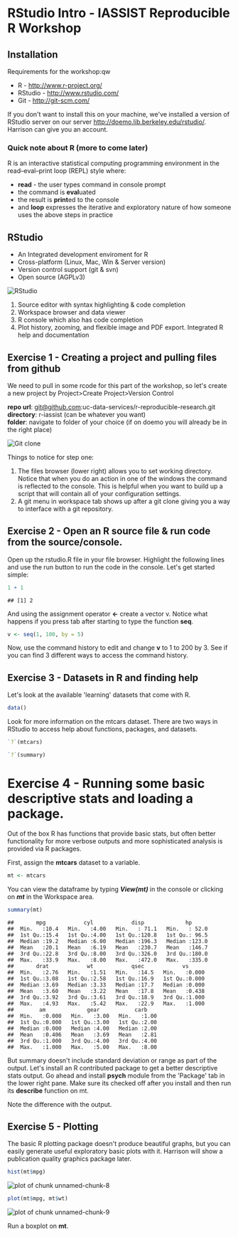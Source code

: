 RStudio Intro - IASSIST Reproducible R Workshop
========================================================

## Installation

Requirements for the workshop:qw

* R - http://www.r-project.org/  
* RStudio -   http://www.rstudio.com/  
* Git -  http://git-scm.com/ 

If you don't want to install this on your machine, we've installed a version of RStudio server on our server http://doemo.lib.berkeley.edu/rstudio/.  Harrison can give you an account. 

### Quick note about R (more to come later)

R is an interactive statistical computing programming environment in the read–eval–print loop (REPL) style where: 

* **read** - the user types command in console prompt
* the command is **eval**uated
* the result is **print**ed to the console 
* and **loop** expresses the iterative and exploratory nature of how someone uses the above steps in practice

## RStudio

* An Integrated development enviroment for R
* Cross-platform (Linux, Mac, Win & Server version)
* Version control support (git & svn)
* Open source (AGPLv3)

![RStudio](images/rstudio-windows.png)

1. Source editor with syntax highlighting & code completion
2. Workspace browser and data viewer
3. R console which also has code completion
4. Plot history, zooming, and flexible image and PDF export. Integrated R help and documentation

## Exercise 1  - Creating a project and pulling files from github

We need to pull in some rcode for this part of the workshop, so let's create a new project by Project>Create Project>Version Control

**repo url**: git@github.com:uc-data-services/r-reproducible-research.git  
**directory**: r-iassist  (can be whatever you want)  
**folder**: navigate to folder of your choice (if on doemo you will already be in the right place)

![Git clone](images/gitclone.png)

Things to notice for step one:  

1. The files browser (lower right) allows you to set working directory. Notice that when you do an action in one of the windows the command is reflected to the console. This is helpful when you want to build up a script that will contain all of your configuration settings.
2. A git menu in workspace tab shows up after a git clone giving you a way to interface with a git repository.

## Exercise 2 - Open an R source file & run code from the source/console.

Open up the rstudio.R file in your file browser. Highlight the following lines and use the run button to run the code in the console. Let's get started simple:


```r
1 + 1
```

```
## [1] 2
```


And using the assignment operator **<-** create a vector v. Notice what happens if you press tab after starting to type the function **seq**.


```r
v <- seq(1, 100, by = 5)
```


Now, use the command history to edit and change **v** to 1 to 200 by 3. See if you can find 3 different ways to access the command history. 

## Exercise 3 - Datasets in R and finding help

Let's look at the available 'learning' datasets that come with R. 


```r
data()
```


Look for more information on the mtcars dataset. There are two ways in RStudio to access help about functions, packages, and datasets. 


```r
`?`(mtcars)
```



```r
`?`(summary)
```


# Exercise 4 - Running some basic descriptive stats and loading a package.

Out of the box R has functions that provide basic stats, but often better functionality for more verbose outputs and more sophisticated analysis is provided via R packages. 

First, assign the **mtcars** dataset to a variable. 


```r
mt <- mtcars
```


You can view the dataframe by typing ***View(mt)*** in the console or clicking on ***mt*** in the Workspace area.


```r
summary(mt)
```

```
##       mpg            cyl            disp             hp       
##  Min.   :10.4   Min.   :4.00   Min.   : 71.1   Min.   : 52.0  
##  1st Qu.:15.4   1st Qu.:4.00   1st Qu.:120.8   1st Qu.: 96.5  
##  Median :19.2   Median :6.00   Median :196.3   Median :123.0  
##  Mean   :20.1   Mean   :6.19   Mean   :230.7   Mean   :146.7  
##  3rd Qu.:22.8   3rd Qu.:8.00   3rd Qu.:326.0   3rd Qu.:180.0  
##  Max.   :33.9   Max.   :8.00   Max.   :472.0   Max.   :335.0  
##       drat            wt            qsec            vs       
##  Min.   :2.76   Min.   :1.51   Min.   :14.5   Min.   :0.000  
##  1st Qu.:3.08   1st Qu.:2.58   1st Qu.:16.9   1st Qu.:0.000  
##  Median :3.69   Median :3.33   Median :17.7   Median :0.000  
##  Mean   :3.60   Mean   :3.22   Mean   :17.8   Mean   :0.438  
##  3rd Qu.:3.92   3rd Qu.:3.61   3rd Qu.:18.9   3rd Qu.:1.000  
##  Max.   :4.93   Max.   :5.42   Max.   :22.9   Max.   :1.000  
##        am             gear           carb     
##  Min.   :0.000   Min.   :3.00   Min.   :1.00  
##  1st Qu.:0.000   1st Qu.:3.00   1st Qu.:2.00  
##  Median :0.000   Median :4.00   Median :2.00  
##  Mean   :0.406   Mean   :3.69   Mean   :2.81  
##  3rd Qu.:1.000   3rd Qu.:4.00   3rd Qu.:4.00  
##  Max.   :1.000   Max.   :5.00   Max.   :8.00
```


But summary doesn't include standard deviation or range as part of the output. Let's install an R contributed package to get a better descriptive stats output. Go ahead and install **psych** module from the 'Package' tab in the lower right pane. Make sure its checked off after you install and then run its **describe** function on mt.

Note the difference with the output.

## Exercise 5 -  Plotting 

The basic R plotting package doesn't produce beautiful graphs, but you can easily generate useful exploratory basic plots with it.  Harrison will show a publication quality graphics package later.


```r
hist(mt$mpg)
```

![plot of chunk unnamed-chunk-8](figure/unnamed-chunk-8.png) 



```r
plot(mt$mpg, mt$wt)
```

![plot of chunk unnamed-chunk-9](figure/unnamed-chunk-9.png) 

Run a boxplot on **mt**. 
